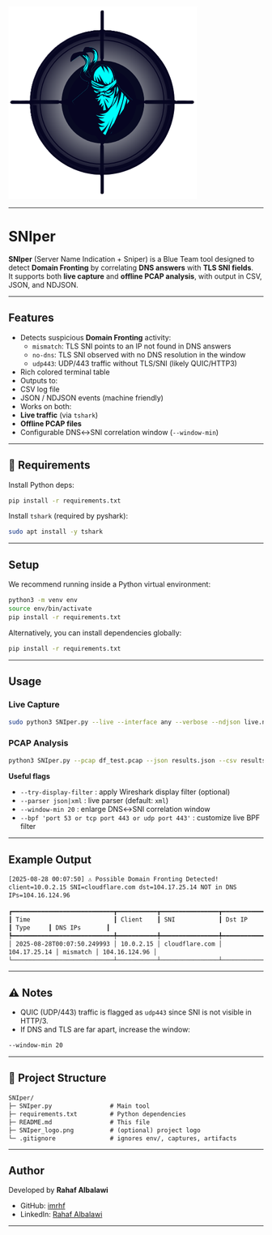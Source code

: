 
![SNIper Logo](SNIper_logo.png)

---

# SNIper 

**SNIper** (Server Name Indication + Sniper) is a Blue Team tool designed to detect **Domain Fronting** by correlating **DNS answers** with **TLS SNI fields**.  
It supports both **live capture** and **offline PCAP analysis**, with output in CSV, JSON, and NDJSON.

---

##  Features
- Detects suspicious **Domain Fronting** activity:
  - `mismatch`: TLS SNI points to an IP not found in DNS answers
  - `no-dns`: TLS SNI observed with no DNS resolution in the window
  - `udp443`: UDP/443 traffic without TLS/SNI (likely QUIC/HTTP3)
-   Rich colored terminal table
-   Outputs to:
  - CSV log file
  - JSON / NDJSON events (machine friendly)
-   Works on both:
  - **Live traffic** (via `tshark`)
  - **Offline PCAP files**
-   Configurable DNS↔SNI correlation window (`--window-min`)

---

## 🔧 Requirements
Install Python deps:
```bash
pip install -r requirements.txt
````

Install `tshark` (required by pyshark):

```bash
sudo apt install -y tshark
```

---

##  Setup

We recommend running inside a Python virtual environment:

```bash
python3 -m venv env
source env/bin/activate
pip install -r requirements.txt
```

Alternatively, you can install dependencies globally:

```bash
pip install -r requirements.txt
```

---

##  Usage

### Live Capture

```bash
sudo python3 SNIper.py --live --interface any --verbose --ndjson live.ndjson
```

### PCAP Analysis

```bash
python3 SNIper.py --pcap df_test.pcap --json results.json --csv results.csv --verbose
```

**Useful flags**

* `--try-display-filter` : apply Wireshark display filter (optional)
* `--parser json|xml`    : live parser (default: `xml`)
* `--window-min 20`      : enlarge DNS↔SNI correlation window
* `--bpf 'port 53 or tcp port 443 or udp port 443'` : customize live BPF filter

---

##  Example Output

```
[2025-08-28 00:07:50] ⚠ Possible Domain Fronting Detected!
client=10.0.2.15 SNI=cloudflare.com dst=104.17.25.14 NOT in DNS IPs=104.16.124.96

┏━━━━━━━━━━━━━━━━━━━━━━━━━━━━┳━━━━━━━━━━━┳━━━━━━━━━━━━━━━━┳━━━━━━━━━━━━━━┳━━━━━━━━━━┳━━━━━━━━━━━━━━━┓
┃ Time                       ┃ Client    ┃ SNI            ┃ Dst IP       ┃ Type     ┃ DNS IPs       ┃
┡━━━━━━━━━━━━━━━━━━━━━━━━━━━━╇━━━━━━━━━━━╇━━━━━━━━━━━━━━━━╇━━━━━━━━━━━━━━╇━━━━━━━━━━╇━━━━━━━━━━━━━━━┩
│ 2025-08-28T00:07:50.249993 │ 10.0.2.15 │ cloudflare.com │ 104.17.25.14 │ mismatch │ 104.16.124.96 │
└────────────────────────────┴───────────┴────────────────┴──────────────┴──────────┴───────────────┘
```

---

## ⚠️ Notes

* QUIC (UDP/443) traffic is flagged as `udp443` since SNI is not visible in HTTP/3.
* If DNS and TLS are far apart, increase the window:

```bash
--window-min 20
```

---

## 📁 Project Structure

```
SNIper/
├─ SNIper.py                # Main tool
├─ requirements.txt         # Python dependencies
├─ README.md                # This file
├─ SNIper_logo.png          # (optional) project logo
└─ .gitignore               # ignores env/, captures, artifacts
```

---

##  Author

Developed by **Rahaf Albalawi**

* GitHub: [imrhf](https://github.com/imrhf)
* LinkedIn: [Rahaf Albalawi](https://www.linkedin.com/in/rahaf-ali-0583282a3)

---


